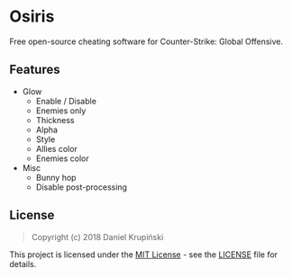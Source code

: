 # Osiris

Free open-source cheating software for Counter-Strike: Global Offensive.

## Features

- Glow
    * Enable / Disable
    * Enemies only
    * Thickness
    * Alpha
    * Style
    * Allies color
    * Enemies color
- Misc
    * Bunny hop
    * Disable post-processing

## License

> Copyright (c) 2018 Daniel Krupiński

This project is licensed under the [MIT License](https://opensource.org/licenses/mit-license.php) - see the [LICENSE](LICENSE) file for details.
